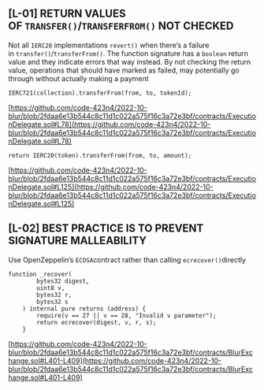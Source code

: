 ## [L-01] RETURN VALUES OF `TRANSFER()`/`TRANSFERFROM()` NOT CHECKED

Not all `IERC20` implementations `revert()` when there’s a failure in `transfer()`/`transferFrom()`. The function signature has a `boolean` return value and they indicate errors that way instead. By not checking the return value, operations that should have marked as failed, may potentially go through without actually making a payment

```solidity
IERC721(collection).transferFrom(from, to, tokenId);
```

[https://github.com/code-423n4/2022-10-blur/blob/2fdaa6e13b544c8c11d1c022a575f16c3a72e3bf/contracts/ExecutionDelegate.sol#L78](https://github.com/code-423n4/2022-10-blur/blob/2fdaa6e13b544c8c11d1c022a575f16c3a72e3bf/contracts/ExecutionDelegate.sol#L78)

```solidity
return IERC20(token).transferFrom(from, to, amount);
```

[https://github.com/code-423n4/2022-10-blur/blob/2fdaa6e13b544c8c11d1c022a575f16c3a72e3bf/contracts/ExecutionDelegate.sol#L125](https://github.com/code-423n4/2022-10-blur/blob/2fdaa6e13b544c8c11d1c022a575f16c3a72e3bf/contracts/ExecutionDelegate.sol#L125)


## **[L-02] BEST PRACTICE IS TO PREVENT SIGNATURE MALLEABILITY**

Use OpenZeppelin’s `ECDSA`contract rather than calling `ecrecover()`directly

```solidity
function _recover(
        bytes32 digest,
        uint8 v,
        bytes32 r,
        bytes32 s
    ) internal pure returns (address) {
        require(v == 27 || v == 28, "Invalid v parameter");
        return ecrecover(digest, v, r, s);
    }
```

[https://github.com/code-423n4/2022-10-blur/blob/2fdaa6e13b544c8c11d1c022a575f16c3a72e3bf/contracts/BlurExchange.sol#L401-L409](https://github.com/code-423n4/2022-10-blur/blob/2fdaa6e13b544c8c11d1c022a575f16c3a72e3bf/contracts/BlurExchange.sol#L401-L409)